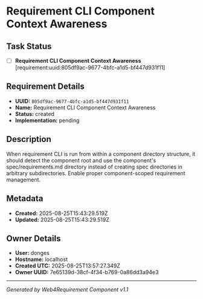 # Requirement CLI Component Context Awareness

## Task Status
- [ ] **Requirement CLI Component Context Awareness** [requirement:uuid:805df9ac-9677-4bfc-a1d5-bf447d931f11]

## Requirement Details

- **UUID:** `805df9ac-9677-4bfc-a1d5-bf447d931f11`
- **Name:** Requirement CLI Component Context Awareness
- **Status:** created
- **Implementation:** pending

## Description

When requirement CLI is run from within a component directory structure, it should detect the component root and use the component's spec/requirements.md directory instead of creating spec directories in arbitrary subdirectories. Enable proper component-scoped requirement management.

## Metadata

- **Created:** 2025-08-25T15:43:29.519Z
- **Updated:** 2025-08-25T15:43:29.519Z

## Owner Details

- **User:** donges
- **Hostname:** localhost
- **Created UTC:** 2025-08-25T13:57:27.349Z
- **Owner UUID:** 7e65139d-38cf-4f34-b769-0a86dd3a94e3

---

*Generated by Web4Requirement Component v1.1*